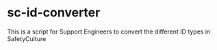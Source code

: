 # sc-id-converter 
This is a script for Support Engineers to convert the different ID types in SafetyCulture
